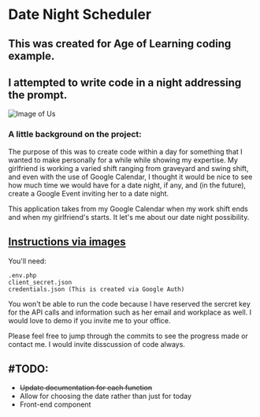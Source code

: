 # Date Night Scheduler

## This was created for Age of Learning coding example.

## I attempted to write code in a night addressing the prompt.

![Image of Us](https://i.imgur.com/x4r8DDT.jpg)

### A little background on the project:

The purpose of this was to create code within a day for something that I wanted to make personally for a while while showing my expertise. My girlfriend is working a varied shift ranging from graveyard and swing shift, and even with the use of Google Calendar, I thought it would be nice to see how much time we would have for a date night, if any, and (in the future), create a Google Event inviting her to a date night.

This application takes from my Google Calendar when my work shift ends and when my girlfriend's starts. It let's me about our date night possibility.

## [Instructions via images](https://imgur.com/a/BTYboTz)

You'll need:
```
.env.php
client_secret.json
credentials.json (This is created via Google Auth)
```

You won't be able to run the code because I have reserved the sercret key for the API calls and information such as her email and workplace as well. I would love to demo if you invite me to your office.

Please feel free to jump through the commits to see the progress made or contact me. I would invite disscussion of code always.

## #TODO:
- ~~Update documentation for each function~~
- Allow for choosing the date rather than just for today
- Front-end component
